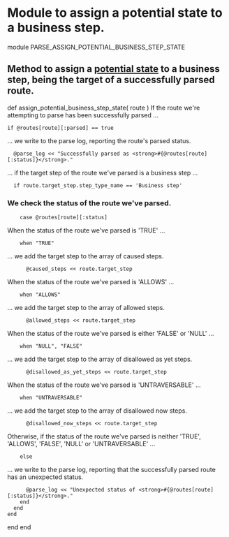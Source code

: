 # Module to assign a potential state to a business step.

module PARSE_ASSIGN_POTENTIAL_BUSINESS_STEP_STATE
## Method to assign a [potential state](https://ukparliament.github.io/ontologies/procedure/flowcharts/meta/design-notes/#potential-states-of-a-business-step) to a business step, being the target of a successfully parsed route.

  def assign_potential_business_step_state( route )
If the route we're attempting to parse has been successfully parsed ...

    if @routes[route][:parsed] == true
... we write to the parse log, reporting the route's parsed status.

      @parse_log << "Successfully parsed as <strong>#{@routes[route][:status]}</strong>."
... if the target step of the route we've parsed is a business step ...

      if route.target_step.step_type_name == 'Business step'
### We check the status of the route we've parsed.

        case @routes[route][:status]
When the status of the route we've parsed is 'TRUE' ...

        when "TRUE"
... we add the target step to the array of caused steps.

          @caused_steps << route.target_step
When the status of the route we've parsed is 'ALLOWS' ...

        when "ALLOWS"
... we add the target step to the array of allowed steps.

          @allowed_steps << route.target_step
When the status of the route we've parsed is either 'FALSE' or 'NULL' ...

        when "NULL", "FALSE"
... we add the target step to the array of disallowed as yet steps.

          @disallowed_as_yet_steps << route.target_step
When the status of the route we've parsed is 'UNTRAVERSABLE' ...

        when "UNTRAVERSABLE"
... we add the target step to the array of disallowed now steps.

          @disallowed_now_steps << route.target_step
Otherwise, if the status of the route we've parsed is neither 'TRUE', 'ALLOWS', 'FALSE', 'NULL' or 'UNTRAVERSABLE' ...

        else
... we write to the parse log, reporting that the successfully parsed route has an unexpected status.

          @parse_log << "Unexpected status of <strong>#{@routes[route][:status]}</strong>."
        end
      end
    end
  end
end